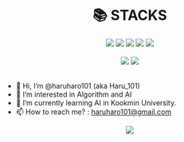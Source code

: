 <div align=center><h1>📚 STACKS</h1>
  <img src="https://img.shields.io/badge/HTML5-E34F26?style=for-the-badge&logo=html5&logoColor=white">
  <img src="https://img.shields.io/badge/JAVASCRIPT-F7DF1E?style=for-the-badge&logo=javascript&logoColor=white">
  <img src="https://img.shields.io/badge/CSS3-1572B6?style=for-the-badge&logo=css3&logoColor=white">
  <img src="https://img.shields.io/badge/C++-00599C?style=for-the-badge&logo=cplusplus&logoColor=white">
  <img src="https://img.shields.io/badge/Python-3776AB?style=for-the-badge&logo=python&logoColor=white">

</div>

<br>

<div align=center>
  <img src="http://mazassumnida.wtf/api/v2/generate_badge?boj=haru_101">
  <img src="http://mazandi.herokuapp.com/api?handle=haru_101&theme=warm"/>
</div>

<br>

- 👋 Hi, I’m @haruharo101 (aka Haru_101)
- 👀 I’m interested in Algorithm and AI
- 🌱 I’m currently learning AI in Kookmin University.
- 📫 How to reach me? : haruharo101@gmail.com

<div align=center><img src="https://github-readme-stats.vercel.app/api?username=haruharo101&show_icons=true&theme=tokyonight"/><div>
